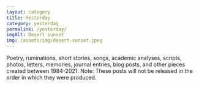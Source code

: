 ```yaml
---
layout: category
title: Yesterday
category: yesterday
permalink: /yesterday/
imgAlt: Desert sunset
img: /assets/img/desert-sunset.jpeg
---
```


Poetry, ruminations, short stories, songs, academic analyses, scripts, photos, 
letters, memories, journal entries, blog posts, and other pieces created between 1984-2021. Note: These posts will not be released in the order in which 
they were produced.
